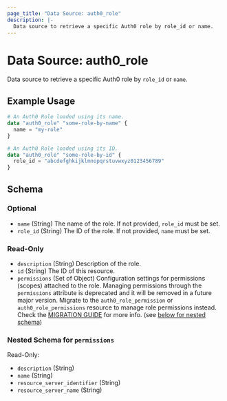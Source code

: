 ```yaml
---
page_title: "Data Source: auth0_role"
description: |-
  Data source to retrieve a specific Auth0 role by role_id or name.
---
```


# Data Source: auth0_role

Data source to retrieve a specific Auth0 role by `role_id` or `name`.

## Example Usage

```terraform
# An Auth0 Role loaded using its name.
data "auth0_role" "some-role-by-name" {
  name = "my-role"
}

# An Auth0 Role loaded using its ID.
data "auth0_role" "some-role-by-id" {
  role_id = "abcdefghkijklmnopqrstuvwxyz0123456789"
}
```

<!-- schema generated by tfplugindocs -->
## Schema

### Optional

- `name` (String) The name of the role. If not provided, `role_id` must be set.
- `role_id` (String) The ID of the role. If not provided, `name` must be set.

### Read-Only

- `description` (String) Description of the role.
- `id` (String) The ID of this resource.
- `permissions` (Set of Object) Configuration settings for permissions (scopes) attached to the role. Managing permissions through the `permissions` attribute is deprecated and it will be removed in a future major version. Migrate to the `auth0_role_permission` or `auth0_role_permissions` resource to manage role permissions instead. Check the [MIGRATION GUIDE](https://github.com/auth0/terraform-provider-auth0/blob/main/MIGRATION_GUIDE.md#role-permissions) for more info. (see [below for nested schema](#nestedatt--permissions))

<a id="nestedatt--permissions"></a>
### Nested Schema for `permissions`

Read-Only:

- `description` (String)
- `name` (String)
- `resource_server_identifier` (String)
- `resource_server_name` (String)


